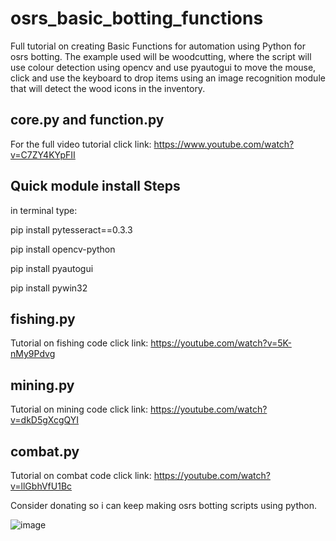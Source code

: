 # osrs_basic_botting_functions

Full tutorial on creating Basic Functions for automation using Python for osrs botting. 
The example used will be woodcutting, where the script will use colour detection using opencv and use pyautogui to move the mouse, click and use the keyboard to drop items using an image recognition module that will detect the wood icons in the inventory.

## core.py and function.py
For the full video tutorial click link: https://www.youtube.com/watch?v=C7ZY4KYpFII

## Quick module install Steps

in terminal type: 

pip install pytesseract==0.3.3

pip install opencv-python

pip install pyautogui

pip install pywin32


## fishing.py
Tutorial on fishing code click link: https://youtube.com/watch?v=5K-nMy9Pdvg


## mining.py
Tutorial on mining code click link: https://youtube.com/watch?v=dkD5gXcgQYI


## combat.py
Tutorial on combat code click link: https://youtube.com/watch?v=llGbhVfU1Bc


Consider donating so i can keep making osrs botting scripts using python.

![image](https://user-images.githubusercontent.com/81003470/112718441-215b1780-8f47-11eb-81a6-4952b9cb5ef4.png)
